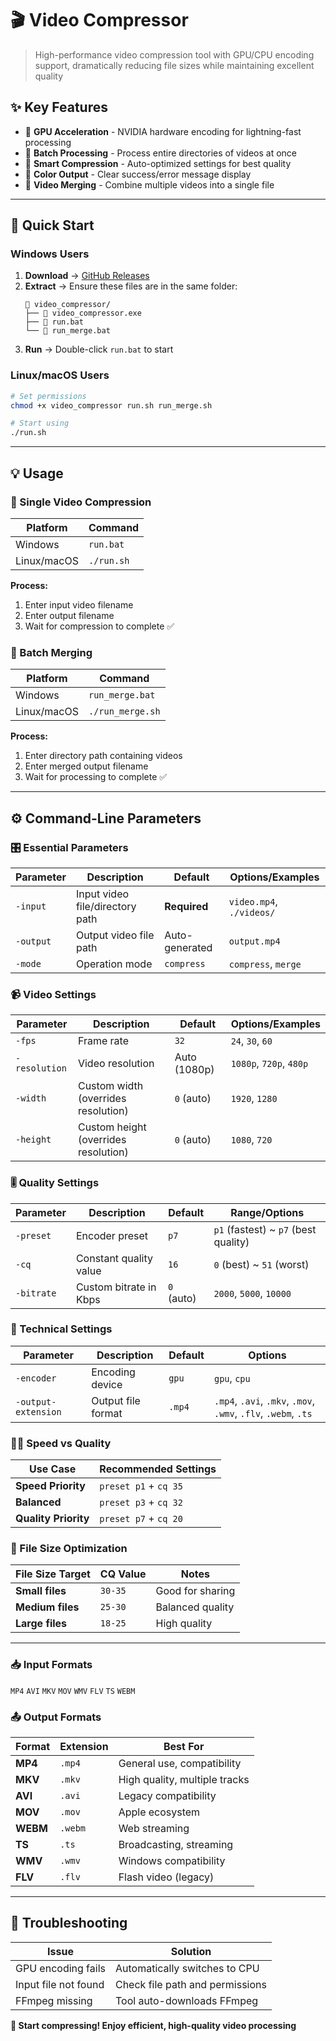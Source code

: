 # 🎬 Video Compressor

> High-performance video compression tool with GPU/CPU encoding support, dramatically reducing file sizes while maintaining excellent quality

## ✨ Key Features

- 🚀 **GPU Acceleration** - NVIDIA hardware encoding for lightning-fast processing
- 📁 **Batch Processing** - Process entire directories of videos at once
- 🎯 **Smart Compression** - Auto-optimized settings for best quality
- 🎨 **Color Output** - Clear success/error message display
- 🔄 **Video Merging** - Combine multiple videos into a single file

---

## 🚀 Quick Start

### Windows Users

1. **Download** → [GitHub Releases](https://github.com/911218sky/video_compressor/releases)
2. **Extract** → Ensure these files are in the same folder:
   ```
   📁 video_compressor/
   ├── 🔧 video_compressor.exe
   ├── 📝 run.bat
   └── 📝 run_merge.bat
   ```
3. **Run** → Double-click `run.bat` to start

### Linux/macOS Users

```bash
# Set permissions
chmod +x video_compressor run.sh run_merge.sh

# Start using
./run.sh
```

---

## 💡 Usage

### 🎯 Single Video Compression

| Platform | Command |
|----------|---------|
| Windows | `run.bat` |
| Linux/macOS | `./run.sh` |

**Process:**
1. Enter input video filename
2. Enter output filename  
3. Wait for compression to complete ✅

### 📁 Batch Merging

| Platform | Command |
|----------|---------|
| Windows | `run_merge.bat` |
| Linux/macOS | `./run_merge.sh` |

**Process:**
1. Enter directory path containing videos
2. Enter merged output filename
3. Wait for processing to complete ✅

---

## ⚙️ Command-Line Parameters

### 🎛️ Essential Parameters

| Parameter | Description | Default | Options/Examples |
|-----------|-------------|---------|------------------|
| `-input` | Input video file/directory path | **Required** | `video.mp4`, `./videos/` |
| `-output` | Output video file path | Auto-generated | `output.mp4` |
| `-mode` | Operation mode | `compress` | `compress`, `merge` |

### 📹 Video Settings

| Parameter | Description | Default | Options/Examples |
|-----------|-------------|---------|------------------|
| `-fps` | Frame rate | `32` | `24`, `30`, `60` |
| `-resolution` | Video resolution | Auto (1080p) | `1080p`, `720p`, `480p` |
| `-width` | Custom width (overrides resolution) | `0` (auto) | `1920`, `1280` |
| `-height` | Custom height (overrides resolution) | `0` (auto) | `1080`, `720` |

### 🎚️ Quality Settings

| Parameter | Description | Default | Range/Options |
|-----------|-------------|---------|---------------|
| `-preset` | Encoder preset | `p7` | `p1` (fastest) ~ `p7` (best quality) |
| `-cq` | Constant quality value | `16` | `0` (best) ~ `51` (worst) |
| `-bitrate` | Custom bitrate in Kbps | `0` (auto) | `2000`, `5000`, `10000` |

### 🔧 Technical Settings

| Parameter | Description | Default | Options |
|-----------|-------------|---------|---------|
| `-encoder` | Encoding device | `gpu` | `gpu`, `cpu` |
| `-output-extension` | Output file format | `.mp4` | `.mp4`, `.avi`, `.mkv`, `.mov`, `.wmv`, `.flv`, `.webm`, `.ts` |

### 🏃‍♂️ Speed vs Quality

| Use Case | Recommended Settings |
|----------|---------------------|
| **Speed Priority** | `preset p1` + `cq 35` |
| **Balanced** | `preset p3` + `cq 32` |
| **Quality Priority** | `preset p7` + `cq 20` |

### 💾 File Size Optimization

| File Size Target | CQ Value | Notes |
|------------------|----------|-------|
| **Small files** | `30-35` | Good for sharing |
| **Medium files** | `25-30` | Balanced quality |
| **Large files** | `18-25` | High quality |

---

### 📥 Input Formats
`MP4` `AVI` `MKV` `MOV` `WMV` `FLV` `TS` `WEBM`

### 📤 Output Formats  
| Format | Extension | Best For |
|--------|-----------|----------|
| **MP4** | `.mp4` | General use, compatibility |
| **MKV** | `.mkv` | High quality, multiple tracks |
| **AVI** | `.avi` | Legacy compatibility |
| **MOV** | `.mov` | Apple ecosystem |
| **WEBM** | `.webm` | Web streaming |
| **TS** | `.ts` | Broadcasting, streaming |
| **WMV** | `.wmv` | Windows compatibility |
| **FLV** | `.flv` | Flash video (legacy) |

---

## 🔧 Troubleshooting

| Issue | Solution |
|-------|----------|
| GPU encoding fails | Automatically switches to CPU |
| Input file not found | Check file path and permissions |
| FFmpeg missing | Tool auto-downloads FFmpeg |


**🚀 Start compressing! Enjoy efficient, high-quality video processing**